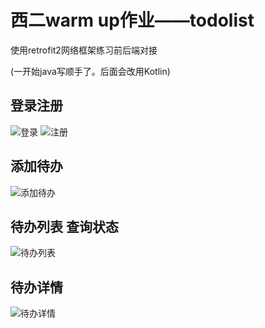 # 西二warm up作业——todolist

使用retrofit2网络框架练习前后端对接

(一开始java写顺手了。后面会改用Kotlin)

## 登录注册
![登录](https://github.com/Archer-Min/WarmUp/assets/113236230/7cbe7bee-b6e5-45d1-b965-ee16bf39365a)
![注册](https://github.com/Archer-Min/WarmUp/assets/113236230/b50d550c-3f6b-4692-9ef8-1eddaf2f51e1)

## 添加待办

![添加待办](https://github.com/Archer-Min/WarmUp/assets/113236230/0a885503-c973-4114-b400-b5c635395742)

## 待办列表 查询状态

![待办列表](https://github.com/Archer-Min/WarmUp/assets/113236230/8e77a512-7a29-4293-b73b-d31941581771)

## 待办详情

![待办详情](https://github.com/Archer-Min/WarmUp/assets/113236230/276e4628-b4da-4217-8530-3d898f4df329)
